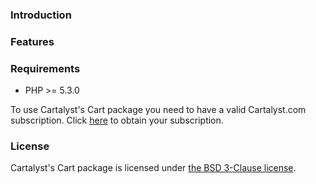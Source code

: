 <a name="introduction"></a>
### Introduction


<a name="features"></a>
### Features



<a name="requirements"></a>
### Requirements

- PHP >= 5.3.0

To use Cartalyst's Cart package you need to have a valid Cartalyst.com subscription. Click [here](https://www.cartalyst.com/pricing) to obtain your subscription.

<a name="license"></a>
### License

Cartalyst's Cart package is licensed under [the BSD 3-Clause license](/cart/overview/license).
